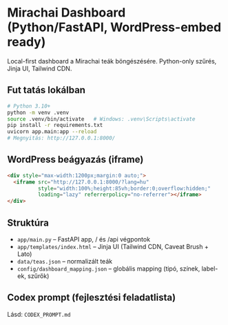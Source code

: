 # Mirachai Dashboard (Python/FastAPI, WordPress-embed ready)

Local-first dashboard a Mirachai teák böngészésére. Python-only szűrés, Jinja UI, Tailwind CDN.

## Fut tatás lokálban

```bash
# Python 3.10+
python -m venv .venv
source .venv/bin/activate   # Windows: .venv\Scripts\activate
pip install -r requirements.txt
uvicorn app.main:app --reload
# Megnyitás: http://127.0.0.1:8000/
```

## WordPress beágyazás (iframe)
```html
<div style="max-width:1200px;margin:0 auto;">
  <iframe src="http://127.0.0.1:8000/?lang=hu"
          style="width:100%;height:85vh;border:0;overflow:hidden;"
          loading="lazy" referrerpolicy="no-referrer"></iframe>
</div>
```

## Struktúra
- `app/main.py` – FastAPI app, / és /api végpontok
- `app/templates/index.html` – Jinja UI (Tailwind CDN, Caveat Brush + Lato)
- `data/teas.json` – normalizált teák
- `config/dashboard_mapping.json` – globális mapping (tipó, színek, label-ek, szűrők)

## Codex prompt (fejlesztési feladatlista)
Lásd: `CODEX_PROMPT.md`
